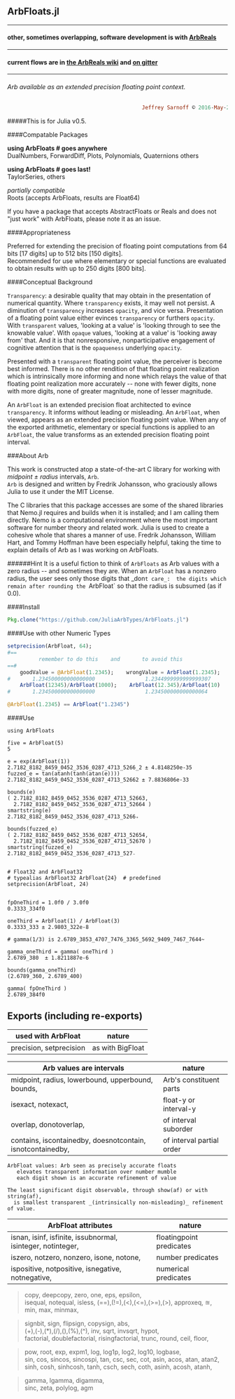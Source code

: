 ## ArbFloats.jl
----
####           other, sometimes overlapping, software development is with [ArbReals](https://github.com/JuliaArbTypes/ArbReals.jl)
----
#### current flows are in [the ArbReals wiki](https://github.com/JuliaArbTypes/ArbReals.jl/wiki) and [on gitter](https://gitter.im/JuliaArbTypes/ArbReals.jl)
----

###### Arb available as an extended precision floating point context.

```ruby
                                           Jeffrey Sarnoff © 2016˗May˗26 in New York City
```
#####This is for Julia v0.5.

####Compatable Packages


**using ArbFloats # goes anywhere**  
DualNumbers, ForwardDiff, Plots, Polynomials, Quaternions others  

**using ArbFloats # goes last!**  
TaylorSeries, others  

*partially compatible*  
Roots (accepts ArbFloats, results are Float64)


If you have a package that accepts AbstractFloats or Reals and does not "just work" with ArbFloats, please note it as an issue.

####Appropriateness 

Preferred for extending the precision of floating point computations from 64 bits [17 digits] up to 512 bits [150 digits].  
Recommended for use where elementary or special functions are evaluated to obtain results with up to 250 digits [800 bits].

####Conceptual Background

`Transparency`: a desirable quality that may obtain in the presentation of numerical quantity. Where `transparency` exists, it may well not persist. A diminution of `transparency` increases `opacity`, and vice versa. Presentation of a floating point value either evinces `transparency` or furthers `opacity`.  With `transparent` values, 'looking at a value' is 'looking through to see the knowable value'.  With `opaque` values, 'looking at a value' is 'looking away from' that.  And it is that nonresponsive, nonparticipative engagement of cognitive attention that is the `opaqueness` underlying `opacity`. 

Presented with a `transparent` floating point value, the perceiver is become best informed.  There is no other rendition of that floating point realization which is intrinsically more informing and none which relays the value of that floating point realization more accurately -- none with fewer digits, none with more digits, none of greater magnitude, none of lesser magnitude.

An `ArbFloat` is an extended precision float architected to evince `transparency`. It informs without leading or misleading.  An `ArbFloat`, when viewed, appears as an extended precision floating point value.  When any of the exported arithmetic, elementary or special functions is applied to an `ArbFloat`, the value transforms as an extended precision floating point interval.


###About Arb

  This work is constructed atop a state-of-the-art C library for working with _midpoint ± radius_ intervals, `Arb`.   
  `Arb` is designed and written by Fredrik Johansson, who graciously allows Julia to use it under the MIT License.  
  
  The C libraries that this package accesses are some of the shared libraries that Nemo.jl requires and builds when it is installed; and I am calling them directly. Nemo is a computational environment where the most important software for number theory and related work. Julia is used to create a cohesive whole that shares a manner of use.  Fredrik Johansson, William Hart, and Tommy Hoffman have been especially helpful, taking the time to explain details of Arb as I was working on ArbFloats.  
  
######Hint
It is a useful fiction to think of `ArbFloats` as Arb values with a zero radius -- and sometimes they are.  When an `ArbFloat` has a nonzero radius, the user sees only those digits that _don`t care_:  the digits which remain after rounding the `ArbFloat` so that the radius is subsumed (as if 0.0).


####Install
```julia
Pkg.clone("https://github.com/JuliaArbTypes/ArbFloats.jl")
```

####Use with other Numeric Types
```julia
setprecision(ArbFloat, 64);
#==
          remember to do this    and       to avoid this
==#
    goodValue = @ArbFloat(1.2345);    wrongValue = ArbFloat(1.2345);
#       1.234500000000000000                1.2344999999999999307
    ArbFloat(12345)/ArbFloat(1000);    ArbFloat(12.345)/ArbFloat(10)
#       1.234500000000000000                1.234500000000000064

@ArbFloat(1.2345) == ArbFloat("1.2345")


```
####Use
```F#
using ArbFloats

five = ArbFloat(5)
5

e = exp(ArbFloat(1))
2.7182_8182_8459_0452_3536_0287_4713_5266_2 ± 4.8148250e-35
fuzzed_e = tan(atanh(tanh(atan(e))))
2.7182_8182_8459_0452_3536_0287_4713_52662 ± 7.8836806e-33

bounds(e)
( 2.7182_8182_8459_0452_3536_0287_4713_52663,
  2.7182_8182_8459_0452_3536_0287_4713_52664 )
smartstring(e)
2.7182_8182_8459_0452_3536_0287_4713_5266₊

bounds(fuzzed_e)
( 2.7182_8182_8459_0452_3536_0287_4713_52654,
  2.7182_8182_8459_0452_3536_0287_4713_52670 )
smartstring(fuzzed_e)
2.7182_8182_8459_0452_3536_0287_4713_527₋


# Float32 and ArbFloat32
# typealias ArbFloat32 ArbFloat{24}  # predefined
setprecision(ArbFloat, 24)


fpOneThird = 1.0f0 / 3.0f0
0.3333_334f0

oneThird = ArbFloat(1) / ArbFloat(3)
0.3333_333 ± 2.9803_322e-8

# gamma(1/3) is 2.6789_3853_4707_7476_3365_5692_9409_7467_7644~

gamma_oneThird = gamma( oneThird )
2.6789_380  ± 1.8211887e-6

bounds(gamma_oneThird)
(2.6789_360, 2.6789_400)

gamma( fpOneThird )
2.6789_384f0
```

## Exports (including re-exports)

used with ArbFloat | nature
---------------------------|-------
precision, setprecision   | as with BigFloat


Arb values are intervals | nature
--------|--------
midpoint, radius, lowerbound, upperbound, bounds,          | Arb's constituent parts  
isexact, notexact,                                         | float-y or interval-y  
overlap, donotoverlap,                                     | of interval suborder  
contains, iscontainedby, doesnotcontain, isnotcontainedby, | of interval partial order  

```
ArbFloat values: Arb seen as precisely accurate floats   
   elevates transparent information over number mumble  
   each digit shown is an accurate refinement of value  

The least significant digit observable, through show(af) or with string(af),   
  is smallest transparent _(intrinsically non-misleading)_ refinement of value.
```

ArbFloat attributes | nature
--------|--------
isnan, isinf, isfinite, issubnormal, isinteger, notinteger,  | floatingpoint predicates
iszero, notzero, nonzero, isone, notone,  | number predicates
ispositive, notpositive, isnegative, notnegative,   | numerical predicates


> copy, deepcopy, 
> zero, one, eps, epsilon,    
> isequal, notequal, isless, 
> (==),(!=),(<),(<=),(>=),(>), 
> approxeq, ≊,  
> min, max, minmax, 

> signbit, sign, flipsign, copysign, abs,  
> (+),(-),(*),(/),(\),(%),(^),
> inv, sqrt, invsqrt, hypot,  
> factorial, doublefactorial, risingfactorial, 
> trunc, round, ceil, floor,   

> pow, root, 
> exp, expm1, log, log1p, log2, log10, logbase,  
> sin, cos, sincos, sincospi, tan, csc, sec, cot, 
> asin, acos, atan, atan2,  
> sinh, cosh, sinhcosh, tanh, csch, sech, coth, 
> asinh, acosh, atanh,  

> gamma, lgamma, digamma,  
> sinc, zeta, polylog, agm  
